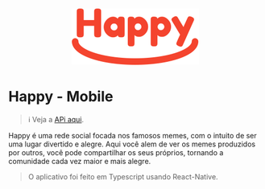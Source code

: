 <h1 align="center">
  <img alt="Happy" src="./.github/logo.svg" height="112px" />
</h1>

# Happy - Mobile

> :information_source: Veja a [APi aqui](https://github.com/AlexBorgesDev/happy-api).

Happy é uma rede social focada nos famosos memes, com o intuito de ser uma lugar divertido e alegre. Aqui você alem de ver os memes produzidos por outros, você pode compartilhar os seus próprios, tornando a comunidade cada vez maior e mais alegre.

> O aplicativo foi feito em Typescript usando React-Native.
